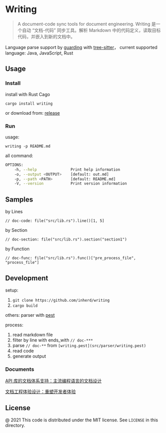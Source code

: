 # Writing 

>  A document-code sync tools for document engineering. Writing 是一个自动 “文档-代码” 同步工具。解析 Markdown 中的代码定义，读取目标代码，并嵌入到新的文档中。

Language parse support by [guarding](https://github.com/inherd/guarding) with [tree-sitter](https://github.com/tree-sitter/tree-sitter)， current supported language: Java, JavaScript, Rust

## Usage

### Install

install with Rust Cago 

```
cargo install writing
```

or download from: [release](https://github.com/inherd/writing/releases)

### Run

usage:

```
writing -p README.md
```

all command:

```bash
OPTIONS:
    -h, --help               Print help information
    -o, --output <OUTPUT>    [default: out.md]
    -p, --path <PATH>        [default: README.md]
    -V, --version            Print version information
```

## Samples

by Lines

```writing
// doc-code: file("src/lib.rs").line()[1, 5]
```

by Section

```writing
// doc-section: file("src/lib.rs").section("section1")
```

by Function

```writing
// doc-func: file("src/lib.rs").func()["pre_process_file", "process_file"]
```

## Development

setup:

1. `git clone https://github.com/inherd/writing`
2. `cargo build`

others: parser with [pest](https://github.com/pest-parser/pest)

process:

1. read markdown file
2. filter by line with ends_with `// doc-***`
3. parse `// doc-**` from `[writing.pest](src/parser/writing.pest)`
4. read code
5. generate output

### Documents

[API 库的文档体系支持：主流编程语言的文档设计](https://www.phodal.com/blog/api-ducumentation-design-dsl-base/)

[文档工程体验设计：重塑开发者体验](https://www.phodal.com/blog/documentation-enginnering-experience-design/)

License
---

@ 2021 This code is distributed under the MIT license. See `LICENSE` in this directory.
